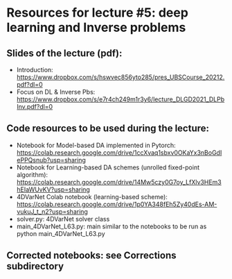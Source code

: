 # Resources for lecture #5: deep learning and Inverse problems

## Slides of the lecture (pdf):
- Introduction: https://www.dropbox.com/s/hswvec856yto285/pres_UBSCourse_20212.pdf?dl=0
- Focus on DL & Inverse Pbs: https://www.dropbox.com/s/e7r4ch249m1r3y6/lecture_DLGD2021_DLPbInv.pdf?dl=0

## Code resources to be used during the lecture:
- Notebook for Model-based DA implemented in Pytorch: https://colab.research.google.com/drive/1ccXvaq1sbxv0OKaYx3nBoGdIePPQsnub?usp=sharing
- Notebook for Learning-based DA schemes (unrolled fixed-point algorithm): https://colab.research.google.com/drive/14Mw5czy0G7oy_LfXlv3HEm3hEIaWUvKV?usp=sharing
- 4DVarNet Colab notebook (learning-based scheme): https://colab.research.google.com/drive/1p0YA348fEh5Zy40dEs-AM-vukuJ_t_n2?usp=sharing
- solver.py: 4DVarNet solver class
- main_4DVarNet_L63.py: main similar to the notebooks to be run as python main_4DVarNet_L63.py


## Corrected notebooks: see Corrections subdirectory
